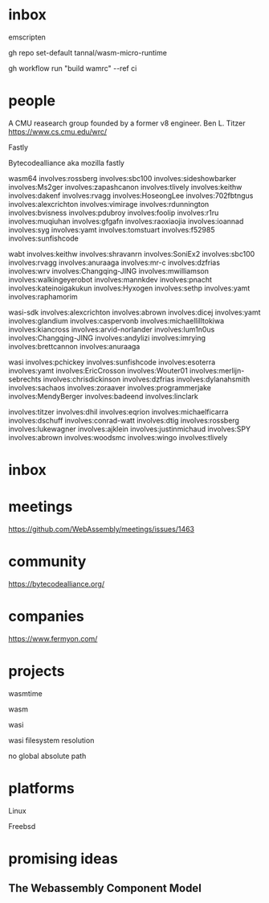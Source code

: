 
# inbox

emscripten

gh repo set-default tannal/wasm-micro-runtime

gh workflow run "build wamrc" --ref ci



# people

A CMU reasearch group founded by a former v8 engineer. 
Ben L. Titzer
https://www.cs.cmu.edu/wrc/

Fastly

Bytecodealliance aka mozilla fastly


wasm64
involves:rossberg
involves:sbc100
involves:sideshowbarker
involves:Ms2ger
involves:zapashcanon
involves:tlively
involves:keithw
involves:dakenf
involves:rvagg
involves:HoseongLee
involves:702fbtngus
involves:alexcrichton
involves:vimirage
involves:rdunnington
involves:bvisness
involves:pdubroy
involves:foolip
involves:r1ru
involves:muqiuhan
involves:gfgafn
involves:raoxiaojia
involves:ioannad
involves:syg
involves:yamt
involves:tomstuart
involves:f52985
involves:sunfishcode


wabt
involves:keithw
involves:shravanrn
involves:SoniEx2
involves:sbc100
involves:rvagg
involves:anuraaga
involves:mr-c
involves:dzfrias
involves:wrv
involves:Changqing-JING
involves:mwilliamson
involves:walkingeyerobot
involves:mannkdev
involves:pnacht
involves:kateinoigakukun
involves:Hyxogen
involves:sethp
involves:yamt
involves:raphamorim


wasi-sdk
involves:alexcrichton
involves:abrown
involves:dicej
involves:yamt
involves:glandium
involves:caspervonb
involves:michaellilltokiwa
involves:kiancross
involves:arvid-norlander
involves:lum1n0us
involves:Changqing-JING
involves:andylizi
involves:imrying
involves:brettcannon
involves:anuraaga


wasi
involves:pchickey
involves:sunfishcode
involves:esoterra
involves:yamt
involves:EricCrosson
involves:Wouter01
involves:merlijn-sebrechts
involves:chrisdickinson
involves:dzfrias
involves:dylanahsmith
involves:sachaos
involves:zoraaver
involves:programmerjake
involves:MendyBerger
involves:badeend
involves:linclark


involves:titzer
involves:dhil
involves:eqrion
involves:michaelficarra
involves:dschuff
involves:conrad-watt
involves:dtig
involves:rossberg
involves:lukewagner
involves:ajklein
involves:justinmichaud
involves:SPY
involves:abrown
involves:woodsmc
involves:wingo
involves:tlively

# inbox

# meetings

https://github.com/WebAssembly/meetings/issues/1463

# community

https://bytecodealliance.org/

# companies

https://www.fermyon.com/


# projects

wasmtime

wasm

wasi


wasi filesystem resolution

no global absolute path


# platforms

Linux 

Freebsd





# promising ideas

## The Webassembly Component Model

